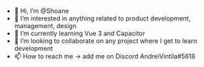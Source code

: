 - 👋 Hi, I’m @Shoane
- 👀 I’m interested in anything related to product development, management, design
- 🌱 I’m currently learning Vue 3 and Capacitor
- 💞️ I’m looking to collaborate on any project where I get to learn development
- 📫 How to reach me -> add me on Discord AndreiVintila#5618

<!---
Shoane/Shoane is a ✨ special ✨ repository because its `README.md` (this file) appears on your GitHub profile.
You can click the Preview link to take a look at your changes.
--->
